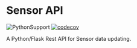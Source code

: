 # Sensor API

![PythonSupport](https://img.shields.io/static/v1?label=python&message=3.10,3.11&color=blue?style=flat-square&logo=python)
[![codecov](https://codecov.io/gh/HanaPoulpe/SensorAPI/branch/master/graph/badge.svg?token=OA8EN7TRSS)](https://codecov.io/gh/HanaPoulpe/SensorAPI)

A Python/Flask Rest API for Sensor data updating.
